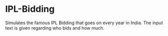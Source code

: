 # IPL-Bidding
Simulates the famous IPL Bidding that goes on every year in India. The input text is given regarding who bids and how much.
